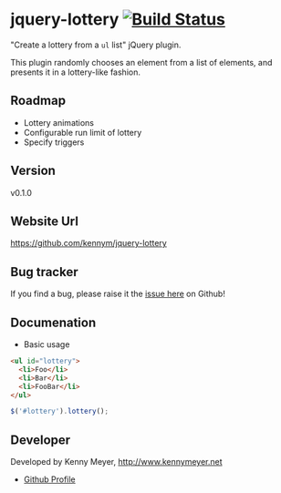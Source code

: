 # jquery-lottery [![Build Status](https://secure.travis-ci.org/kennym/jquery-lottery.png?branch=master)](http://travis-ci.org/kennym/jquery-lottery)

"Create a lottery from a `ul` list" jQuery plugin.

This plugin randomly chooses an element from a list of elements, and
presents it in a lottery-like fashion.

## Roadmap

- Lottery animations
- Configurable run limit of lottery
- Specify triggers

## Version

v0.1.0

## Website Url

https://github.com/kennym/jquery-lottery

## Bug tracker

If you find a bug, please raise it the [issue here](https://github.com/kennym/jquery-lottery/issues) on Github! 

## Documenation

- Basic usage

```html
<ul id="lottery">
  <li>Foo</li>
  <li>Bar</li>
  <li>FooBar</li>
</ul>
```

```javascript
$('#lottery').lottery();
```

## Developer

Developed by Kenny Meyer, http://www.kennymeyer.net

+ [Github Profile](http://github.com/kennym)
